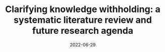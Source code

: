 ---
title: "Clarifying knowledge withholding: a systematic literature review and future research agenda"
collection: talks
type: "Conference proceedings talk"
permalink: /talks/2022-02-talk
venue: "ACIEK 2022"
date: 2022-06-29
month: 'June'
year: '2022' 

location: "Sevilla, Spain"
---